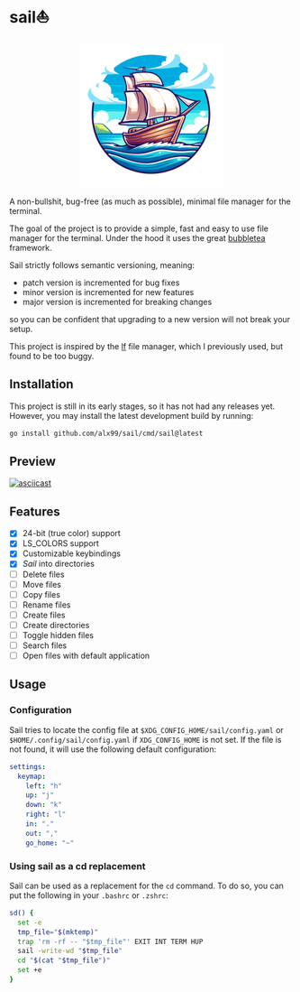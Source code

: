 # sail⛵

<p align="center">
  <img src="https://github.com/ALX99/sail/blob/master/sail.png" />
</p>

A non-bullshit, bug-free (as much as possible), minimal file manager for the terminal.

The goal of the project is to provide a simple, fast and easy to use file manager for the terminal. Under the hood it uses the great [bubbletea](github.com/charmbracelet/bubbletea) framework.

Sail strictly follows semantic versioning, meaning:

- patch version is incremented for bug fixes
- minor version is incremented for new features
- major version is incremented for breaking changes

so you can be confident that upgrading to a new version will not break your setup.

This project is inspired by the [lf](https://github.com/gokcehan/lf) file manager, which I previously used, but found to be too buggy.

## Installation

This project is still in its early stages, so it has not had any releases yet. However, you may install the latest development build by running:

```sh
go install github.com/alx99/sail/cmd/sail@latest
```

## Preview

[![asciicast](https://asciinema.org/a/659987.svg)](https://asciinema.org/a/659987)

## Features

- [x] 24-bit (true color) support
- [x] LS_COLORS support
- [x] Customizable keybindings
- [x] *Sail* into directories
- [ ] Delete files
- [ ] Move files
- [ ] Copy files
- [ ] Rename files
- [ ] Create files
- [ ] Create directories
- [ ] Toggle hidden files
- [ ] Search files
- [ ] Open files with default application

## Usage

### Configuration

Sail tries to locate the config file at `$XDG_CONFIG_HOME/sail/config.yaml` or `$HOME/.config/sail/config.yaml` if `XDG_CONFIG_HOME` is not set.
If the file is not found, it will use the following default configuration:

```yaml
settings:
  keymap:
    left: "h"
    up: "j"
    down: "k"
    right: "l"
    in: "."
    out: ","
    go_home: "~"
```

### Using sail as a cd replacement

Sail can be used as a replacement for the `cd` command. To do so, you can put the following in your `.bashrc` or `.zshrc`:

```sh
sd() {
  set -e
  tmp_file="$(mktemp)"
  trap 'rm -rf -- "$tmp_file"' EXIT INT TERM HUP
  sail -write-wd "$tmp_file"
  cd "$(cat "$tmp_file")"
  set +e
}
```

